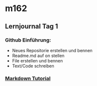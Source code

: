 # m162

## Lernjournal Tag 1

### Github Einführung:
* Neues Repositorie erstellen und bennen
* Readme.md auf on stellen
* File erstellen und bennen
* Text/Code schreiben

### [Markdown Tutorial](https://www.markdowntutorial.com/de/conclusion/)
